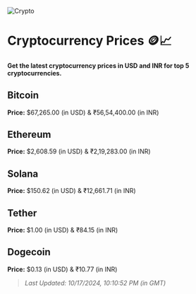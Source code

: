 
![Crypto](https://www.techguide.com.au/wp-content/uploads/2020/11/crypto3.jpeg)

# Cryptocurrency Prices 🪙📈

#### Get the latest cryptocurrency prices in USD and INR for top 5 cryptocurrencies.

## Bitcoin

**Price:** $67,265.00 (in USD) & ₹56,54,400.00 (in INR)

## Ethereum

**Price:** $2,608.59 (in USD) & ₹2,19,283.00 (in INR)

## Solana

**Price:** $150.62 (in USD) & ₹12,661.71 (in INR)

## Tether

**Price:** $1.00 (in USD) & ₹84.15 (in INR)

## Dogecoin

**Price:** $0.13 (in USD) & ₹10.77 (in INR)

> _Last Updated: 10/17/2024, 10:10:52 PM (in GMT)_
